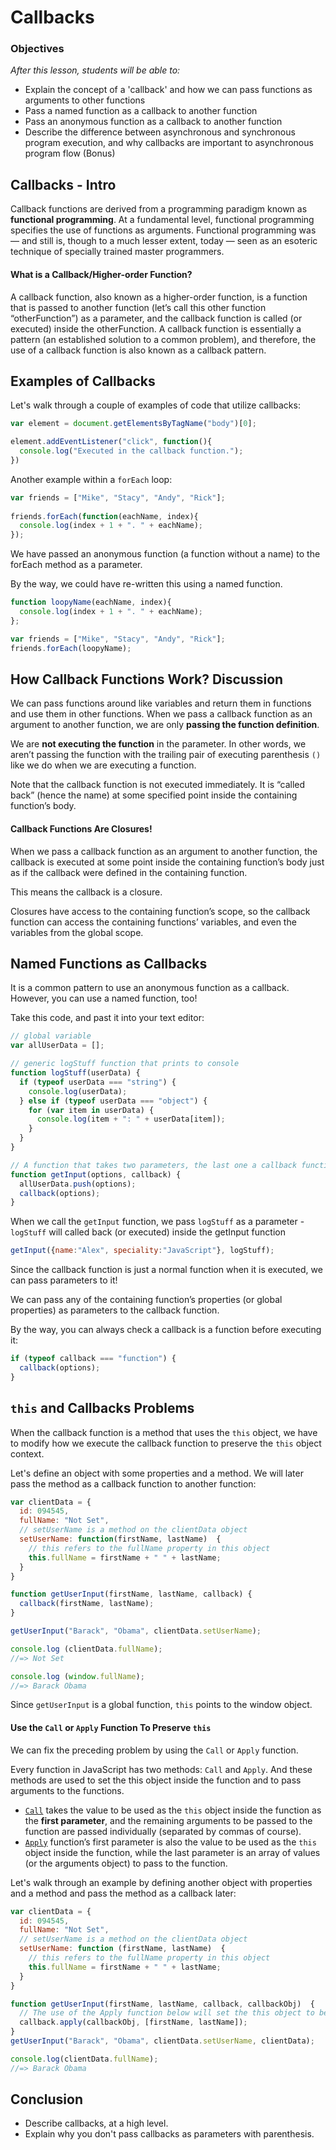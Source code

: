 # Callbacks

### Objectives
*After this lesson, students will be able to:*

- Explain the concept of a 'callback' and how we can pass functions as arguments to other functions
- Pass a named function as a callback to another function
- Pass an anonymous function as a callback to another function
- Describe the difference between asynchronous and synchronous program execution, and why callbacks are important to asynchronous program flow (Bonus)


## Callbacks - Intro

Callback functions are derived from a programming paradigm known as **functional programming**. At a fundamental level, functional programming specifies the use of functions as arguments. Functional programming was — and still is, though to a much lesser extent, today — seen as an esoteric technique of specially trained master programmers.

#### What is a Callback/Higher-order Function?

A callback function, also known as a higher-order function, is a function that is passed to another function (let’s call this other function “otherFunction”) as a parameter, and the callback function is called (or executed) inside the otherFunction. A callback function is essentially a pattern (an established solution to a common problem), and therefore, the use of a callback function is also known as a callback pattern.

## Examples of Callbacks

Let's walk through a couple of examples of code that utilize callbacks:

```javascript
var element = document.getElementsByTagName("body")[0];

element.addEventListener("click", function(){
  console.log("Executed in the callback function.");
})
```

Another example within a `forEach` loop:

```javascript
var friends = ["Mike", "Stacy", "Andy", "Rick"];
​
friends.forEach(function(eachName, index){
  console.log(index + 1 + ". " + eachName);
});
```

We have passed an anonymous function (a function without a name) to the forEach method as a parameter.

By the way, we could have re-written this using a named function.

```javascript
function loopyName(eachName, index){
  console.log(index + 1 + ". " + eachName);
};

var friends = ["Mike", "Stacy", "Andy", "Rick"];
friends.forEach(loopyName);
```


## How Callback Functions Work? Discussion

We can pass functions around like variables and return them in functions and use them in other functions.  When we pass a callback function as an argument to another function, we are only **passing the function definition**.

We are **not executing the function** in the parameter. In other words, we aren’t passing the function with the trailing pair of executing parenthesis `()` like we do when we are executing a function.

Note that the callback function is not executed immediately. It is “called back” (hence the name) at some specified point inside the containing function’s body.

#### Callback Functions Are Closures!

When we pass a callback function as an argument to another function, the callback is executed at some point inside the containing function’s body just as if the callback were defined in the containing function.

This means the callback is a closure.

Closures have access to the containing function’s scope, so the callback function can access the containing functions’ variables, and even the variables from the global scope.


## Named Functions as Callbacks

It is a common pattern to use an anonymous function as a callback. However, you can use a named function, too!

Take this code, and past it into your text editor:

```javascript
// global variable​
var allUserData = [];

// generic logStuff function that prints to console​
function logStuff(userData) {
  if (typeof userData === "string") {
    console.log(userData);
  } else if (typeof userData === "object") {
    for (var item in userData) {
      console.log(item + ": " + userData[item]);
    }
  }
}

// A function that takes two parameters, the last one a callback function
function getInput(options, callback) {
  allUserData.push(options);
  callback(options);
}
```


When we call the `getInput` function, we pass `logStuff` as a parameter - `​logStuff` will called back (or executed) inside the getInput function​

```javascript
getInput({name:"Alex", speciality:"JavaScript"}, logStuff);
```


Since the callback function is just a normal function when it is executed, we can pass parameters to it!

We can pass any of the containing function’s properties (or global properties) as parameters to the callback function.

By the way, you can always check a callback is a function before executing it:

```javascript
if (typeof callback === "function") {
  callback(options);
}
```

## `this` and Callbacks Problems

When the callback function is a method that uses the `this` object, we have to modify how we execute the callback function to preserve the `this` object context.

Let's define an object with some properties and a method​. We will later pass the method as a callback function to another function​:

```javascript
var clientData = {
  id: 094545,
  fullName: "Not Set",
  // setUserName is a method on the clientData object​
  setUserName: function(firstName, lastName)  {
    // this refers to the fullName property in this object​
    this.fullName = firstName + " " + lastName;
  }
}

function getUserInput(firstName, lastName, callback) {
  callback(firstName, lastName);
}

getUserInput("Barack", "Obama", clientData.setUserName);

console.log (clientData.fullName);
//=> Not Set

console.log (window.fullName);
//=> Barack Obama
```

Since `getUserInput` is a global function, `this` points to the window object.

#### Use the `Call` or `Apply` Function To Preserve `this`

We can fix the preceding problem by using the `Call` or `Apply` function.

Every function in JavaScript has two methods: `Call` and `Apply`. And these methods are used to set the this object inside the function and to pass arguments to the functions.

- [`Call`](https://developer.mozilla.org/en-US/docs/Web/JavaScript/Reference/Global_Objects/Function/call) takes the value to be used as the `this` object inside the function as the **first parameter**, and the remaining arguments to be passed to the function are passed individually (separated by commas of course).
- [`Apply`](https://developer.mozilla.org/en-US/docs/Web/JavaScript/Reference/Global_Objects/Function/apply) function’s first parameter is also the value to be used as the `this` object inside the function, while the last parameter is an array of values (or the arguments object) to pass to the function.

Let's walk through an example by defining another object with properties and a method and pass the method as a callback later:

```javascript
var clientData = {
  id: 094545,
  fullName: "Not Set",
  // setUserName is a method on the clientData object​
  setUserName: function (firstName, lastName)  {
    // this refers to the fullName property in this object​
    this.fullName = firstName + " " + lastName;
  }
}

function getUserInput(firstName, lastName, callback, callbackObj)  {
  // The use of the Apply function below will set the this object to be callbackObj​
  callback.apply(callbackObj, [firstName, lastName]);
}
getUserInput("Barack", "Obama", clientData.setUserName, clientData);

console.log(clientData.fullName);
//=> Barack Obama
```

## Conclusion
- Describe callbacks, at a high level.
- Explain why you don't pass callbacks as parameters with parenthesis.
